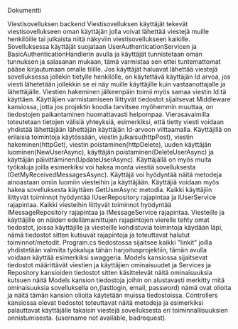 Dokumentti

Viestisovelluksen backend
Viestisovelluksen käyttäjät tekevät viestisovellukseen oman käyttäjän jolla voivat lähettää viestejä muille henkilöille tai julkaista niitä näkyviin viestisovellukseen kaikille.
Sovelluksessa käyttäjät suojataan UserAuthenticationServicen ja BasicAuthenticationHandlerin avulla ja käyttäjät tunnistetaan oman tunnuksen ja salasanan mukaan, tämä varmistaa sen ettei tuntemattomat pääse kirjautumaan omalle tilille.
Jos käyttäjät haluavat lähettää viestejä sovelluksessa jollekin tietylle henkilölle, on käytettävä käyttäjän Id arvoa, jos viesti lähetetään jollekkin se ei näy muille käyttäjille kuin vastaanottajalle ja lähettäjälle.
Viestien hakeminen jälkeenpäin toimii myös samaa viestin Id:tä käyttäen.
Käyttäjien varmistamiseen liittyvät tiedostot sijaitsevat Middleware kansiossa, jotta jos projektin koodia tarvitsee myöhemmin muuttaa, on tiedostojen paikantaminen huomattavasti helpompaa.
Vierasavaimilla toteutetaan tietojen välisiä yhteyksiä, esimerkiksi, että tietty viesti voidaan yhdistää lähettäjään lähettäjän käyttäjän Id-arvoon viittaamalla.
Käyttäjillä on erilaisia toimintoja käytössään, viestin julkaisu(httpPost), viestin hakeminen(httpGet), viestin poistaminen(httpDelete), uuden käyttäjän luominen(NewUserAsync), käyttäjän poistaminen(DeleteUserAsync)
ja käyttäjän päivittäminen(UpdateUserAsync).
Käyttäjällä on myös muita työkaluja joilla esimerkiksi voi hakea monta viestiä sovelluksesta (GetMyReceivedMessagesAsync).
Käyttäjä voi hyödyntää näitä metodeja ainoastaan omiin luomiin viesteihin ja käyttäjään.
Käyttäjiä voidaan myös hakea sovelluksesta käyttäen GetUserAsync metodia.
Kaikki käyttäjiin liittyvät toiminnot hyödyntää IUserRepository rajapintaa ja IUserService rajapintaa.
Kaikki viesteihin liittyvät toiminnot hyödyntää IMessageRepository rajapintaa ja IMessageService rajapintaa.
Viesteille ja käyttäjille on näiden edellämainittujen rajapintojen vierelle tehty omat tiedostot, joissa käyttäjille ja viesteille kohdistuvia toimintoja käydään läpi, nämä tiedostot sitten kutsuvat rajapintoja ja toteuttavat halutut toiminnot/metodit.
Program.cs tiedostossa sijaitsee kaikki "linkit" joilla yhdistetään valmiita työkaluja tähän harjoitusprojektiin, tämän avulla voidaan käyttää esimerkiksi swaggeria.
Models kansiossa sijaitsevat tiedostot määrittävät viestien ja käyttäjien ominaisuudet ja Services ja Repository kansioiden tiedostot sitten käsittelevät näitä ominaisuuksia kutsuen näitä Models kansion tiedostoja joihin on alustavasti merkitty mitä ominaisuuksia sovelluksella on,(lastlogin, email, password) nämä ovat olioita ja näitä tämän kansion olioita käytetään muissa tiedostoissa.
Controllers kansiossa olevat tiedostot toteuttavat näitä metodeja ja esimerkiksi palauttavat käyttäjälle takaisin viestejä sovelluksesta eri toiminnallisuuksien onnistumisesta. (username not available, badrequest).
